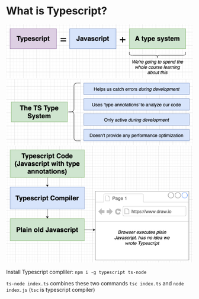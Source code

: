# What is Typescript?

<img src="screenshots/ts-intro-1.png" width=550>

<img src="screenshots/ts-intro-2.png" width=550>

<img src="screenshots/ts-intro-3.png" width=550>

Install Typescript compliler: `npm i -g typescript ts-node`

`ts-node index.ts` combines these two commands `tsc index.ts` and `node index.js` (`tsc` is typescript compiler)
